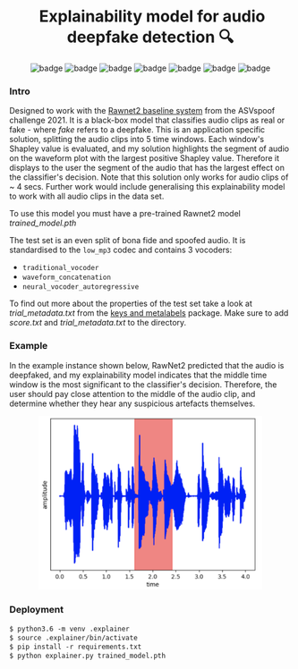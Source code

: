 <div align="center"> <h1>️ Explainability model for audio deepfake detection 🔍 </h1> </div>

<div align="center">
    <img src="https://img.shields.io/badge/python-3670A0?style=for-the-badge&logo=python&logoColor=ffdd54" alt="badge">
    <img src="https://img.shields.io/badge/PyTorch-%23EE4C2C.svg?style=for-the-badge&logo=PyTorch&logoColor=white" alt="badge">
    <img src="https://img.shields.io/badge/scikit--learn-%23F7931E.svg?style=for-the-badge&logo=scikit-learn&logoColor=white" alt="badge">
    <img src="https://img.shields.io/badge/numpy-%23013243.svg?style=for-the-badge&logo=numpy&logoColor=white" alt="badge">
    <img src="https://img.shields.io/badge/pandas-%23150458.svg?style=for-the-badge&logo=pandas&logoColor=white" alt="badge">
    <img src="https://img.shields.io/badge/Matplotlib-%23ffffff.svg?style=for-the-badge&logo=Matplotlib&logoColor=black" alt="badge">
    <img src="https://img.shields.io/badge/figma-%23F24E1E.svg?style=for-the-badge&logo=figma&logoColor=white" alt="badge">
</div>

### Intro

Designed to work with the [Rawnet2 baseline system](https://github.com/asvspoof-challenge/2021/tree/main/DF/Baseline-RawNet2)
from the ASVspoof challenge 2021. It is a black-box model that classifies audio 
clips as real or fake - where *fake* refers to a deepfake. This is an application
specific solution, splitting the audio clips into
5 time windows. Each window's Shapley value is evaluated, and my solution
highlights the segment of audio on the waveform plot with the largest positive
Shapley value. Therefore it displays to the user the segment of the audio that has the
largest effect on the classifier's decision. Note that this solution only works for
audio clips of ~ 4 secs. Further work would include generalising this explainability
model to work with all audio clips in the data set.

To use this model you must have a pre-trained Rawnet2 model *trained_model.pth*

The test set is an even split of bona fide and spoofed audio. It is
standardised to the `low_mp3` codec and contains 3 vocoders:
- `traditional_vocoder`
- `waveform_concatenation`
- `neural_vocoder_autoregressive`

To find out more about the properties of the test set take a look at
*trial_metadata.txt* from the [keys and metalabels](https://www.asvspoof.org/asvspoof2021/DF-keys-full.tar.gz)
package. Make sure to add *score.txt* and *trial_metadata.txt* to the directory.

### Example
In the example instance shown below, RawNet2 predicted that the audio is deepfaked, and my explainability model indicates that the middle time window is the most significant to the classifier's decision.
Therefore, the user should pay close attention to the middle of the audio clip, and determine whether they hear
any suspicious artefacts themselves.

<div align="center">
    <img src="./assets/vis_imp.png" alt="example" width=400>
</div>

### Deployment
```
$ python3.6 -m venv .explainer
$ source .explainer/bin/activate
$ pip install -r requirements.txt
$ python explainer.py trained_model.pth
```

